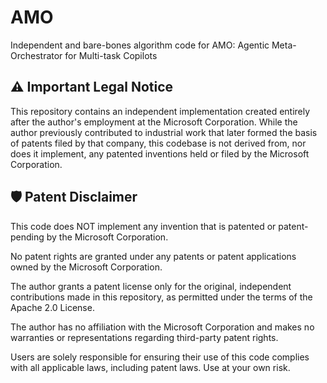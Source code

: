 # AMO
Independent and bare-bones algorithm code for AMO: Agentic Meta-Orchestrator for Multi-task Copilots

##  ⚠️ Important Legal Notice 

This repository contains an independent implementation created entirely after the author's employment at the Microsoft Corporation. While the author previously contributed to industrial work that later formed the basis of patents filed by that company, this codebase is not derived from, nor does it implement, any patented inventions held or filed by the Microsoft Corporation.

##  🛡️ Patent Disclaimer

This code does NOT implement any invention that is patented or patent-pending by the Microsoft Corporation.

No patent rights are granted under any patents or patent applications owned by the Microsoft Corporation.

The author grants a patent license only for the original, independent contributions made in this repository, as permitted under the terms of the Apache 2.0 License.

The author has no affiliation with the Microsoft Corporation and makes no warranties or representations regarding third-party patent rights.

Users are solely responsible for ensuring their use of this code complies with all applicable laws, including patent laws. Use at your own risk.
